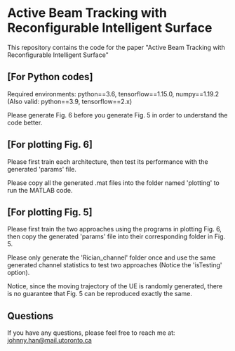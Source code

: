 # Active Beam Tracking with Reconfigurable Intelligent Surface
This repository contains the code for the paper "Active Beam Tracking with Reconfigurable Intelligent Surface"

## [For Python codes]
Required environments: python==3.6, tensorflow==1.15.0, numpy==1.19.2 (Also valid: python==3.9, tensorflow==2.x)

Please generate Fig. 6 before you generate Fig. 5 in order to understand the code better.

## [For plotting Fig. 6]
Please first train each architecture, then test its performance with the generated 'params' file.

Please copy all the generated .mat files into the folder named 'plotting' to run the MATLAB code.

## [For plotting Fig. 5]
Please first train the two approaches using the programs in plotting Fig. 6, then copy the generated 'params' file into their corresponding folder in Fig. 5.

Please only generate the 'Rician_channel' folder once and use the same generated channel statistics to test two approaches (Notice the 'isTesting' option). 

Notice, since the moving trajectory of the UE is randomly generated, there is no guarantee that Fig. 5 can be reproduced exactly the same.

## Questions
If you have any questions, please feel free to reach me at: johnny.han@mail.utoronto.ca
